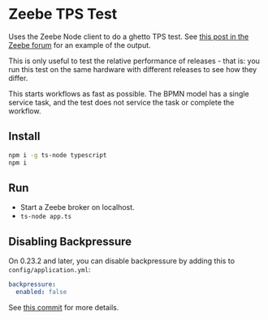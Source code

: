 # Zeebe TPS Test

Uses the Zeebe Node client to do a ghetto TPS test. See [this post in the Zeebe forum](https://forum.zeebe.io/t/whats-the-broker-ratelimit-strategy/1370/2) for an example of the output.

This is only useful to test the relative performance of releases - that is: you run this test on the same hardware with different releases to see how they differ.

This starts workflows as fast as possible. The BPMN model has a single service task, and the test does not service the task or complete the workflow.

## Install

```bash
npm i -g ts-node typescript
npm i
```

## Run

* Start a Zeebe broker on localhost.
* `ts-node app.ts`

## Disabling Backpressure

On 0.23.2 and later, you can disable backpressure by adding this to `config/application.yml`:

```yaml
backpressure:
  enabled: false
```

See [this commit](https://github.com/zeebe-io/zeebe/pull/4610/files#diff-42a9463a276119a1605b888ddc669524R244) for more details.
